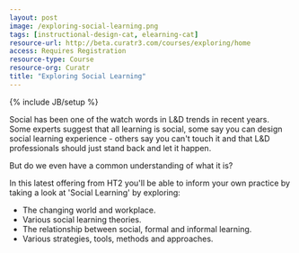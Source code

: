 ```yaml
---
layout: post
image: /exploring-social-learning.png
tags: [instructional-design-cat, elearning-cat]
resource-url: http://beta.curatr3.com/courses/exploring/home
access: Requires Registration
resource-type: Course
resource-org: Curatr
title: "Exploring Social Learning"
---
```

{% include JB/setup %}

Social has been one of the watch words in L&D trends in recent years. Some experts suggest that all learning is social, some say you can design social learning experience - others say you can't touch it and that L&D professionals should just stand back and let it happen.

But do we even have a common understanding of what it is?

In this latest offering from HT2 you'll be able to inform your own practice by taking a look at 'Social Learning' by exploring:

- The changing world and workplace.
- Various social learning theories.
- The relationship between social, formal and informal learning.
- Various strategies, tools, methods and approaches.
